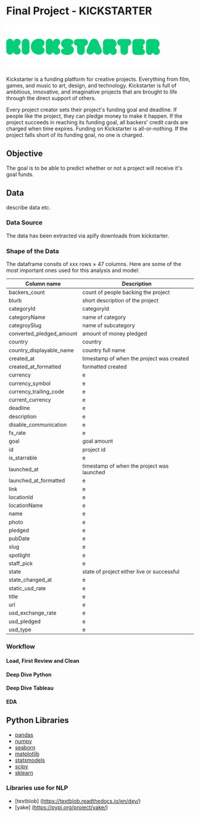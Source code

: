 # Final Project - KICKSTARTER

![picture](kickstarter.png)

Kickstarter is a funding platform for creative projects. Everything from film, games, and music to art, design, and technology. Kickstarter is full of ambitious, innovative, and imaginative projects that are brought to life through the direct support of others.

Every project creator sets their project's funding goal and deadline. If people like the project, they can pledge money to make it happen. If the project succeeds in reaching its funding goal, all backers' credit cards are charged when time expires. Funding on Kickstarter is all-or-nothing. If the project falls short of its funding goal, no one is charged.

## Objective

The goal  is to be able to predict whether or not a project will receive it's goal funds.

## Data

describe data etc.

### Data Source

The data has been extracted via apify downloads from kickstarter.

### Shape of the Data

The dataframe consits of xxx rows × 47 columns. Here are some of the most important ones used for this analysis and model:

| Column name | Description |
| ----------- | ----------- |
| backers_count | count of people backing the project |
| blurb | short description of the project |
| categoryId | categoryId |
| categoryName | name of category |
| categroySlug | name of subcategory |
| converted_pledged_amount | amount of money pledged |
| country | country |
| country_displayable_name | country full name |
| created_at | timestamp of when the project was created |
| created_at_formatted | formatted created |
| currency | e |
| currency_symbol | e |
| currency_trailing_code | e |
| current_currency | e |
| deadline | e |
| description | e |
| disable_communication | e |
| fx_rate | e |
| goal | goal amount |
| id | project id |
| is_starrable | e |
| launched_at | timestamp of when the project was launched |
| launched_at_formatted | e |
| link | e |
| locationId | e |
| locationName | e |
| name | e |
| photo | e |
| pledged | e |
| pubDate | e |
| slug | e |
| spotlight | e |
| staff_pick | e |
| state | state of project either live or successful |
| state_changed_at | e |
| static_usd_rate | e |
| title | e |
| url | e |
| usd_exchange_rate | e |
| usd_pledged | e |
| usd_type | e |

### Workflow

#### Load, First Review and Clean


#### Deep Dive Python


#### Deep Dive Tableau


#### EDA


## Python Libraries
- [pandas](https://pandas.pydata.org/)
- [numpy](https://numpy.org/)
- [seaborn](https://seaborn.pydata.org/)
- [matplotlib](https://matplotlib.org/)
- [statsmodels](https://www.statsmodels.org/stable/index.html)
- [scipy](https://www.scipy.org/)
- [sklearn](https://scikit-learn.org/stable/)

### Libraries use for NLP
- [textblob] (https://textblob.readthedocs.io/en/dev/)
- [yake] (https://pypi.org/project/yake/)
